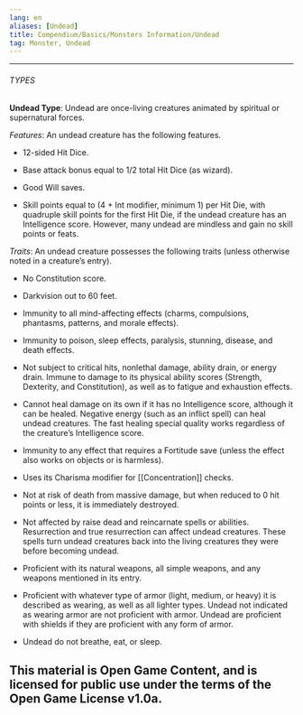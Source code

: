 ```yaml
---
lang: en
aliases: [Undead]
title: Compendium/Basics/Monsters Information/Undead
tag: Monster, Undead
---
```



---

###### TYPES

**Undead Type**: Undead are once-living creatures animated by spiritual or supernatural forces.

_Features_: An undead creature has the following features.

- 12-sided Hit Dice.
    
- Base attack bonus equal to 1/2 total Hit Dice (as wizard).
    
- Good Will saves.
    
- Skill points equal to (4 + Int modifier, minimum 1) per Hit Die, with quadruple skill points for the first Hit Die, if the undead creature has an Intelligence score. However, many undead are mindless and gain no skill points or feats.
    

_Traits_: An undead creature possesses the following traits (unless otherwise noted in a creature’s entry).

- No Constitution score.
    
- Darkvision out to 60 feet.
    
- Immunity to all mind-affecting effects (charms, compulsions, phantasms, patterns, and morale effects).
    
- Immunity to poison, sleep effects, paralysis, stunning, disease, and death effects.
    
- Not subject to critical hits, nonlethal damage, ability drain, or energy drain. Immune to damage to its physical ability scores (Strength, Dexterity, and Constitution), as well as to fatigue and exhaustion effects.
    
- Cannot heal damage on its own if it has no Intelligence score, although it can be healed. Negative energy (such as an inflict spell) can heal undead creatures. The fast healing special quality works regardless of the creature’s Intelligence score.
    
- Immunity to any effect that requires a Fortitude save (unless the effect also works on objects or is harmless).
    
- Uses its Charisma modifier for [[Concentration]] checks.
    
- Not at risk of death from massive damage, but when reduced to 0 hit points or less, it is immediately destroyed.
    
- Not affected by raise dead and reincarnate spells or abilities. Resurrection and true resurrection can affect undead creatures. These spells turn undead creatures back into the living creatures they were before becoming undead.
    
- Proficient with its natural weapons, all simple weapons, and any weapons mentioned in its entry.
    
- Proficient with whatever type of armor (light, medium, or heavy) it is described as wearing, as well as all lighter types. Undead not indicated as wearing armor are not proficient with armor. Undead are proficient with shields if they are proficient with any form of armor.
    
- Undead do not breathe, eat, or sleep.
    
This material is Open Game Content, and is licensed for public use under
the terms of the Open Game License v1.0a.
---
  